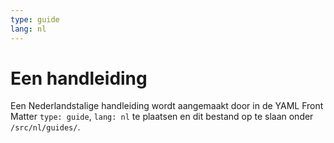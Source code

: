 ```yaml
---
type: guide
lang: nl
---
```


# Een handleiding

Een Nederlandstalige handleiding wordt aangemaakt door in de YAML Front Matter `type: guide`, `lang: nl` te plaatsen en dit bestand op te slaan onder `/src/nl/guides/`.

